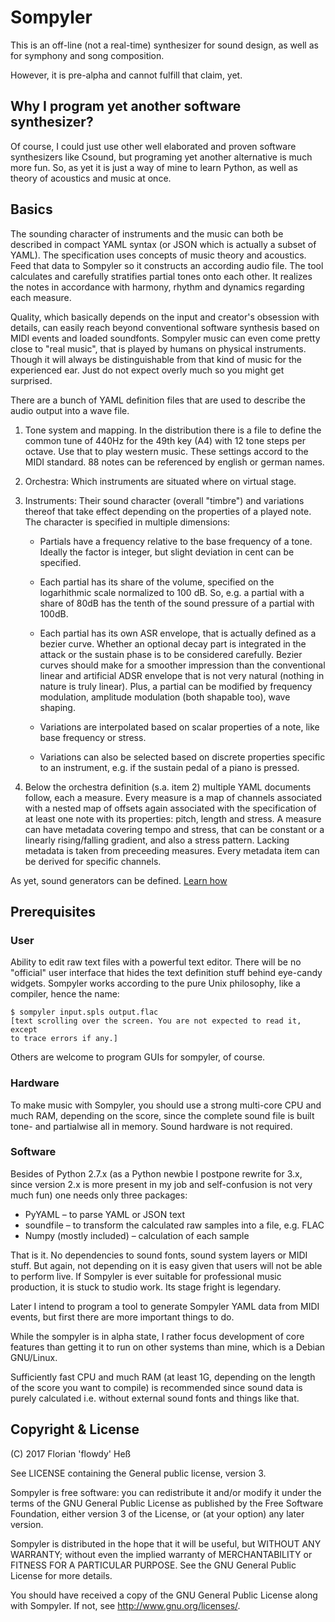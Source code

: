 Sompyler
========

This is an off-line (not a real-time) synthesizer for sound design,
as well as for symphony and song composition.

However, it is pre-alpha and cannot fulfill that claim, yet.

Why I program yet another software synthesizer?
-----------------------------------------------

Of course, I could just use other well elaborated and proven software
synthesizers like Csound, but programing yet another alternative is much more
fun. So, as yet it is just a way of mine to learn Python, as well as theory of
acoustics and music at once.


Basics
------

The sounding character of instruments and the music can both be 
described in compact YAML syntax (or JSON which is actually a subset of YAML).
The specification uses concepts of music theory and acoustics. Feed that data
to Sompyler so it constructs an according audio file. The tool calculates
and carefully stratifies partial tones onto each other. It realizes the notes
in accordance with harmony, rhythm and dynamics regarding each measure.

Quality, which basically depends on the input and creator's
obsession with details, can easily reach beyond conventional software 
synthesis based on MIDI events and loaded soundfonts. Sompyler music can even
come pretty close to "real music", that is played by humans on physical
instruments. Though it will always be distinguishable from that kind of
music for the experienced ear. Just do not expect overly much so you might
get surprised.

There are a bunch of YAML definition files that are used to describe the
audio output into a wave file.

  1. Tone system and mapping. In the distribution there is a file to define
     the common tune of 440Hz for the 49th key (A4) with 12 tone steps per
     octave. Use that to play western music. These settings accord to the MIDI
     standard. 88 notes can be referenced by english or german names.

  2. Orchestra: Which instruments are situated where on virtual stage. 

  3. Instruments: Their sound character (overall "timbre") and variations
     thereof that take effect depending on the properties of a played note.
     The character is specified in multiple dimensions:

       * Partials have a frequency relative to the base frequency of a tone.
         Ideally the factor is integer, but slight deviation in cent can be
         specified.

       * Each partial has its share of the volume, specified on the logarhithmic
         scale normalized to 100 dB. So, e.g. a partial with a share of 80dB
         has the tenth of the sound pressure of a partial with 100dB.

       * Each partial has its own ASR envelope, that is actually defined as a
         bezier curve. Whether an optional decay part is integrated in the attack
         or the sustain phase is to be considered carefully. Bezier curves should
         make for a smoother impression than the conventional linear and artificial
         ADSR envelope that is not very natural (nothing in nature is truly linear).
         Plus, a partial can be modified by frequency modulation, amplitude
         modulation (both shapable too), wave shaping.

       * Variations are interpolated based on scalar properties of a note,
         like base frequency or stress.

       * Variations can also be selected based on discrete properties specific to an
         instrument, e.g. if the sustain pedal of a piano is pressed.

  4. Below the orchestra definition (s.a. item 2) multiple YAML documents follow, each
     a measure. Every measure is a map of channels associated with a nested map of offsets
     again associated with the specification of at least one note with its properties:
     pitch, length and stress. A measure can have metadata covering tempo and stress, that
     can be constant or a linearly rising/falling gradient, and also a stress pattern.
     Lacking metadata is taken from preceeding measures. Every metadata item can be derived
     for specific channels.

As yet, sound generators can be defined. [Learn how](doc/instrument-definition.md)

Prerequisites
-------------

### User

Ability to edit raw text files with a powerful text editor. There will be no
"official" user interface that hides the text definition stuff behind eye-candy
widgets. Sompyler works according to the pure Unix philosophy, like a compiler,
hence the name:

    $ sompyler input.spls output.flac
    [text scrolling over the screen. You are not expected to read it, except
    to trace errors if any.]

Others are welcome to program GUIs for sompyler, of course.

### Hardware

To make music with Sompyler, you should use a strong multi-core CPU and much RAM,
depending on the score, since the complete sound file is built tone- and partialwise
all in memory. Sound hardware is not required.

### Software

Besides of Python 2.7.x (as a Python newbie I postpone rewrite for 3.x, since
version 2.x is more present in my job and self-confusion is not very much fun)
one needs only three packages:

  * PyYAML – to parse YAML or JSON text
  * soundfile – to transform the calculated raw samples into a file, e.g. FLAC
  * Numpy (mostly included) – calculation of each sample

That is it. No dependencies to sound fonts, sound system layers or MIDI stuff.
But again, not depending on it is easy given that users will not be able to
perform live. If Sompyler is ever suitable for professional music production,
it is stuck to studio work. Its stage fright is legendary.

Later I intend to program a tool to generate Sompyler YAML data from MIDI
events, but first there are more important things to do.

While the sompyler is in alpha state, I rather focus development of core features
than getting it to run on other systems than mine, which is a Debian GNU/Linux.

Sufficiently fast CPU and much RAM (at least 1G, depending on the length of the
score you want to compile) is recommended since sound data is purely calculated
i.e. without external sound fonts and things like that.

Copyright & License
-------------------

(C) 2017 Florian 'flowdy' Heß

See LICENSE containing the General public license, version 3.

Sompyler is free software: you can redistribute it and/or modify
it under the terms of the GNU General Public License as published by
the Free Software Foundation, either version 3 of the License, or
(at your option) any later version.

Sompyler is distributed in the hope that it will be useful,
but WITHOUT ANY WARRANTY; without even the implied warranty of
MERCHANTABILITY or FITNESS FOR A PARTICULAR PURPOSE.  See the
GNU General Public License for more details.

You should have received a copy of the GNU General Public License
along with Sompyler. If not, see <http://www.gnu.org/licenses/>.
